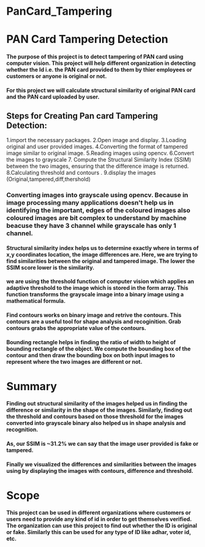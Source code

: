 # PanCard_Tampering

# PAN Card Tampering Detection

#### The purpose of this project is to detect tampering of PAN card using computer vision. This project will help different organization in detecting whether the Id i.e. the PAN card provided to them by thier employees or customers or anyone is original or not.

#### For this project we will calculate structural similarity of original PAN card and the PAN card uploaded by user.

## Steps for Creating Pan card Tampering Detection:
1.import the necessary packages.
2.Open image and display.
3.Loading original and user provided images.
4.Converting the format of  tampered image similar to original image.
5.Reading images using opencv.
6.Convert the images to grayscale
7. Compute the Structural Similarity Index (SSIM) between the two images,      ensuring that the difference image is returned.
8.Calculating threshold and contours .
9.display the images (Original,tampered,diff,thershold) 

### Converting images into grayscale using opencv. Because in image processing many applications doesn't help us in identifying the important, edges of the coloured images also coloured images are bit complex to understand by machine beacuse they have 3 channel while grayscale has only 1 channel. 

#### Structural similarity index helps us to determine exactly where in terms of x,y coordinates location, the image differences are. Here, we are trying to find similarities between the original and tampered image. The lower the SSIM score lower is the similarity.

#### we are using the threshold function of computer vision which applies an adaptive threshold to the image which is stored in the form array. This function transforms the grayscale image into a binary image using a mathematical formula.
#### Find contours works on binary image and retrive the contours. This contours are a useful tool for shape analysis and recoginition. Grab contours grabs the appropriate value of the contours.

#### Bounding rectangle helps in finding the ratio of width to height of bounding rectangle of the object. We compute the bounding box of the contour and then draw the bounding box on both input images to represent where the two images are different or not.

# Summary 
#### Finding out structural similarity of the images helped us in finding the difference or similarity in the shape of the images. Similarly, finding out the threshold and contours based on those threshold for the images converted into grayscale binary also helped us in shape analysis and recognition. 
#### As, our SSIM is ~31.2% we can say that the image user provided is fake or tampered.
#### Finally we visualized the differences and similarities between the images using by displaying the images with contours, difference and threshold.  

# Scope
#### This project can be used in different organizations where customers or users need to provide any kind of id in order to get themselves verified. The organization can use this project to find out whether the ID is original or fake. Similarly this can be used for any type of ID like adhar, voter id, etc.


